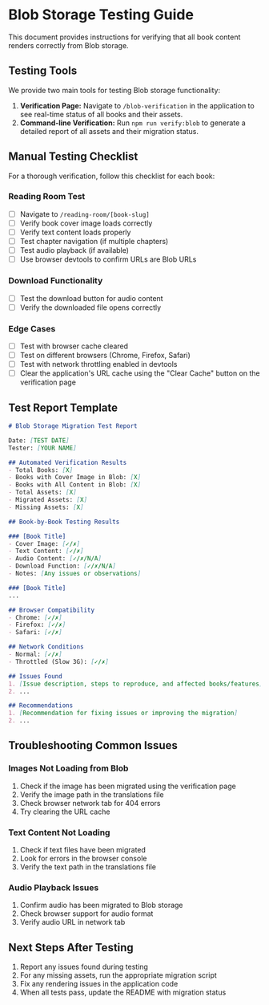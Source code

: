 # Blob Storage Testing Guide

This document provides instructions for verifying that all book content renders correctly from Blob storage.

## Testing Tools

We provide two main tools for testing Blob storage functionality:

1. **Verification Page:** Navigate to `/blob-verification` in the application to see real-time status of all books and their assets.
2. **Command-line Verification:** Run `npm run verify:blob` to generate a detailed report of all assets and their migration status.

## Manual Testing Checklist

For a thorough verification, follow this checklist for each book:

### Reading Room Test

- [ ] Navigate to `/reading-room/[book-slug]`
- [ ] Verify book cover image loads correctly 
- [ ] Verify text content loads properly
- [ ] Test chapter navigation (if multiple chapters)
- [ ] Test audio playback (if available)
- [ ] Use browser devtools to confirm URLs are Blob URLs

### Download Functionality

- [ ] Test the download button for audio content
- [ ] Verify the downloaded file opens correctly

### Edge Cases

- [ ] Test with browser cache cleared
- [ ] Test on different browsers (Chrome, Firefox, Safari)
- [ ] Test with network throttling enabled in devtools
- [ ] Clear the application's URL cache using the "Clear Cache" button on the verification page

## Test Report Template

```markdown
# Blob Storage Migration Test Report

Date: [TEST DATE]
Tester: [YOUR NAME]

## Automated Verification Results
- Total Books: [X]
- Books with Cover Image in Blob: [X]
- Books with All Content in Blob: [X] 
- Total Assets: [X]
- Migrated Assets: [X]
- Missing Assets: [X]

## Book-by-Book Testing Results

### [Book Title]
- Cover Image: [✓/✗]
- Text Content: [✓/✗]
- Audio Content: [✓/✗/N/A]
- Download Function: [✓/✗/N/A]
- Notes: [Any issues or observations]

### [Book Title]
...

## Browser Compatibility 
- Chrome: [✓/✗]
- Firefox: [✓/✗]
- Safari: [✓/✗]

## Network Conditions
- Normal: [✓/✗]
- Throttled (Slow 3G): [✓/✗]

## Issues Found
1. [Issue description, steps to reproduce, and affected books/features]
2. ...

## Recommendations
1. [Recommendation for fixing issues or improving the migration]
2. ...
```

## Troubleshooting Common Issues

### Images Not Loading from Blob

1. Check if the image has been migrated using the verification page
2. Verify the image path in the translations file
3. Check browser network tab for 404 errors
4. Try clearing the URL cache

### Text Content Not Loading

1. Check if text files have been migrated
2. Look for errors in the browser console
3. Verify the text path in the translations file

### Audio Playback Issues

1. Confirm audio has been migrated to Blob storage
2. Check browser support for audio format
3. Verify audio URL in network tab

## Next Steps After Testing

1. Report any issues found during testing
2. For any missing assets, run the appropriate migration script
3. Fix any rendering issues in the application code
4. When all tests pass, update the README with migration status